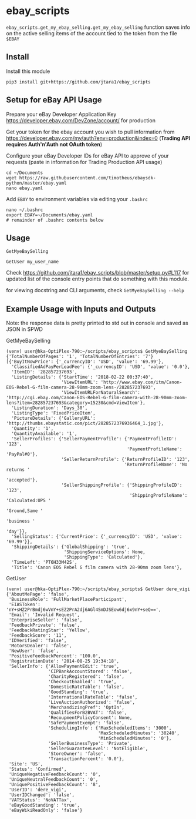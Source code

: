 # ebay_scripts

`ebay_scripts.get_my_ebay_selling.get_my_ebay_selling` function saves info
on the active selling items of the account tied to the token from the file
`$EBAY`

## Install

Install this module
```
pip3 install git+https://github.com/jtara1/ebay_scripts
```

## Setup for eBay API Usage

Prepare your eBay Developer Application Key 
https://developer.ebay.com/DevZone/account/ for production

Get your token for the ebay account you wish to pull information from 
https://developer.ebay.com/my/auth?env=production&index=0 (**Trading API 
requires Auth'n'Auth not OAuth token**)

Configure your eBay Developer IDs for eBay API to approve of your requests
(paste in information for Trading Production API usage)
```
cd ~/Documents
wget https://raw.githubusercontent.com/timotheus/ebaysdk-python/master/ebay.yaml
nano ebay.yaml
```

Add `EBAY` to environment variables via editing your `.bashrc`
```
nano ~/.bashrc
export EBAY=~/Documents/ebay.yaml
# remainder of .bashrc contents below
```

## Usage

```
GetMyeBaySelling
```

```
GetUser my_user_name
```

Check https://github.com/jtara1/ebay_scripts/blob/master/setup.py#L117
 for updated list of the console entry points that do something
 with this module.

for viewing docstring and CLI arguments, check `GetMyeBaySelling --help` 

## Example Usage with Inputs and Outputs

Note: the response data is pretty printed to std out in console and 
 saved as JSON in $PWD

GetMyeBaySelling
```
(venv) user@hka-OptiPlex-790:~/scripts/ebay_scripts$ GetMyeBaySelling 
{'TotalNumberOfPages': '1', 'TotalNumberOfEntries': '7'}
[{'BuyItNowPrice': {'_currencyID': 'USD', 'value': '69.99'},
  'ClassifiedAdPayPerLeadFee': {'_currencyID': 'USD', 'value': '0.0'},
  'ItemID': '282857237693',
  'ListingDetails': {'StartTime': '2018-02-22 00:37:40',
                     'ViewItemURL': 'http://www.ebay.com/itm/Canon-EOS-Rebel-G-film-camera-28-90mm-zoom-lens-/282857237693',
                     'ViewItemURLForNaturalSearch': 'http://cgi.ebay.com/Canon-EOS-Rebel-G-film-camera-with-28-90mm-zoom-lens?item=282857237693&category=15230&cmd=ViewItem'},
  'ListingDuration': 'Days_30',
  'ListingType': 'FixedPriceItem',
  'PictureDetails': {'GalleryURL': 'http://thumbs.ebaystatic.com/pict/2828572376936464_1.jpg'},
  'Quantity': '1',
  'QuantityAvailable': '1',
  'SellerProfiles': {'SellerPaymentProfile': {'PaymentProfileID': '123',
                                              'PaymentProfileName': 'PayPal#0'},
                     'SellerReturnProfile': {'ReturnProfileID': '123',
                                             'ReturnProfileName': 'No returns '
                                                                  'accepted'},
                     'SellerShippingProfile': {'ShippingProfileID': '123',
                                               'ShippingProfileName': 'Calculated:UPS '
                                                                      'Ground,Same '
                                                                      'business '
                                                                      'day'}},
  'SellingStatus': {'CurrentPrice': {'_currencyID': 'USD', 'value': '69.99'}},
  'ShippingDetails': {'GlobalShipping': 'true',
                      'ShippingServiceOptions': None,
                      'ShippingType': 'Calculated'},
  'TimeLeft': 'PT6H33M42S',
  'Title': 'Canon EOS Rebel G film camera with 28-90mm zoom lens'},

```

GetUser
```
(venv) user@hka-OptiPlex-790:~/scripts/ebay_scripts$ GetUser dere_vigi
{'AboutMePage': 'false',
 'BusinessRole': 'FullMarketPlaceParticipant',
 'EIASToken': 'nY+sHZ2PrBmdj6wVnY+sEZ2PrA2dj6AGl4SmDJSEow6dj6x9nY+seQ==',
 'Email': 'Invalid Request',
 'EnterpriseSeller': 'false',
 'FeedbackPrivate': 'false',
 'FeedbackRatingStar': 'Yellow',
 'FeedbackScore': '11',
 'IDVerified': 'false',
 'MotorsDealer': 'false',
 'NewUser': 'false',
 'PositiveFeedbackPercent': '100.0',
 'RegistrationDate': '2014-08-25 19:34:18',
 'SellerInfo': {'AllowPaymentEdit': 'true',
                'CIPBankAccountStored': 'false',
                'CharityRegistered': 'false',
                'CheckoutEnabled': 'true',
                'DomesticRateTable': 'false',
                'GoodStanding': 'true',
                'InternationalRateTable': 'false',
                'LiveAuctionAuthorized': 'false',
                'MerchandizingPref': 'OptIn',
                'QualifiesForB2BVAT': 'false',
                'RecoupmentPolicyConsent': None,
                'SafePaymentExempt': 'false',
                'SchedulingInfo': {'MaxScheduledItems': '3000',
                                   'MaxScheduledMinutes': '30240',
                                   'MinScheduledMinutes': '0'},
                'SellerBusinessType': 'Private',
                'SellerGuaranteeLevel': 'NotEligible',
                'StoreOwner': 'false',
                'TransactionPercent': '0.0'},
 'Site': 'US',
 'Status': 'Confirmed',
 'UniqueNegativeFeedbackCount': '0',
 'UniqueNeutralFeedbackCount': '0',
 'UniquePositiveFeedbackCount': '8',
 'UserID': 'dere_vigi',
 'UserIDChanged': 'false',
 'VATStatus': 'NoVATTax',
 'eBayGoodStanding': 'true',
 'eBayWikiReadOnly': 'false'}

```